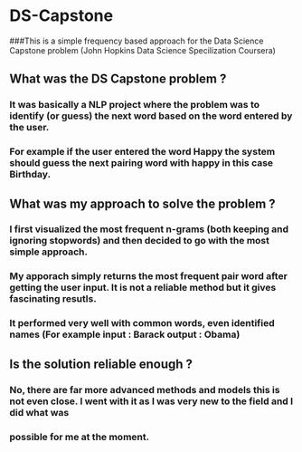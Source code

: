 # DS-Capstone
###This is a simple frequency based approach for the Data Science Capstone problem (John Hopkins Data Science Specilization Coursera) 

## What was the DS Capstone problem ?
### It was basically a NLP project where the problem was to identify (or guess) the next word based on the word entered by the user.
### For example if the user entered the word Happy the system should guess the next pairing word with happy in this case Birthday.

## What was my approach to solve the problem ?
### I first visualized the most frequent n-grams (both keeping and ignoring stopwords) and then decided to go with the most simple approach.
### My apporach simply returns the most frequent pair word after getting the user input. It is not a reliable method but it gives fascinating resutls.
### It performed very well with common words, even identified names (For example input : Barack output : Obama) 

## Is the solution reliable enough ? 
### No, there are far more advanced methods and models this is not even close. I went with it as I was very new to the field and I did what was 
### possible for me at the moment.
